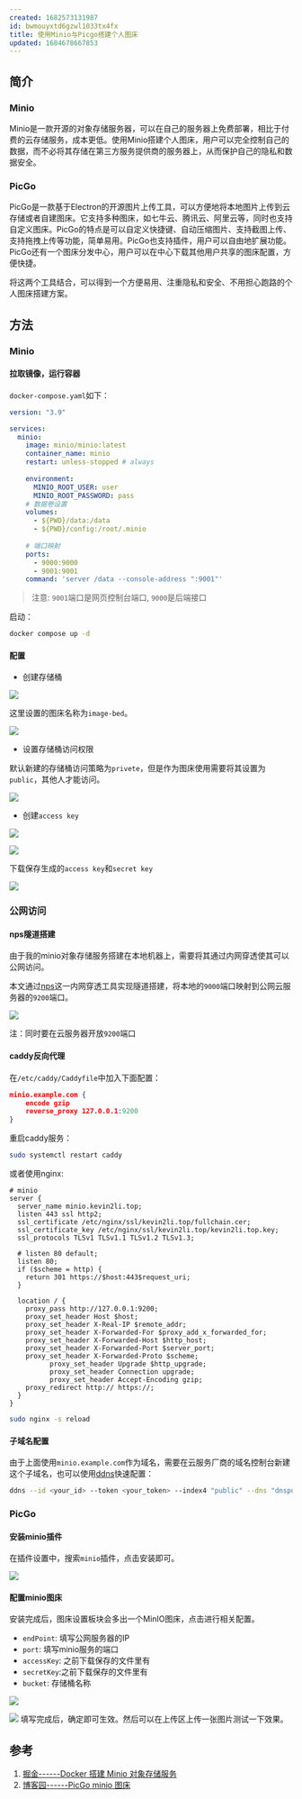 ```yaml
---
created: 1682573131987
id: bwmouyxtd6gzwl1033tx4fx
title: 使用Minio与Picgo搭建个人图床
updated: 1684678667853
---
```


## 简介
### Minio
Minio是一款开源的对象存储服务器，可以在自己的服务器上免费部署，相比于付费的云存储服务，成本更低。使用Minio搭建个人图床，用户可以完全控制自己的数据，而不必将其存储在第三方服务提供商的服务器上，从而保护自己的隐私和数据安全。

### PicGo
PicGo是一款基于Electron的开源图片上传工具，可以方便地将本地图片上传到云存储或者自建图床。它支持多种图床，如七牛云、腾讯云、阿里云等，同时也支持自定义图床。PicGo的特点是可以自定义快捷键、自动压缩图片、支持截图上传、支持拖拽上传等功能，简单易用。PicGo也支持插件，用户可以自由地扩展功能。PicGo还有一个图床分发中心，用户可以在中心下载其他用户共享的图床配置，方便快捷。

将这两个工具结合，可以得到一个方便易用、注重隐私和安全、不用担心跑路的个人图床搭建方案。

## 方法

### Minio

#### 拉取镜像，运行容器

`docker-compose.yaml`如下：

``` yaml 
version: "3.9"

services:
  minio:
    image: minio/minio:latest
    container_name: minio
    restart: unless-stopped # always
    
    environment:
      MINIO_ROOT_USER: user
      MINIO_ROOT_PASSWORD: pass
    # 数据卷设置
    volumes:
      - ${PWD}/data:/data
      - ${PWD}/config:/root/.minio
    
    # 端口映射
    ports:
      - 9000:9000
      - 9001:9001
    command: 'server /data --console-address ":9001"'
```

> 注意: `9001`端口是网页控制台端口, `9000`是后端接口

启动：

``` bash
docker compose up -d
```

#### 配置

-   创建存储桶

![](https://minio.kevin2li.top/image-bed/Snipaste_2023-04-27_13-29-34.png)

这里设置的图床名称为`image-bed`。

![](https://minio.kevin2li.top/image-bed/20230427143555.png)

-   设置存储桶访问权限

默认新建的存储桶访问策略为`privete`，但是作为图床使用需要将其设置为`public`，其他人才能访问。

![](https://minio.kevin2li.top/image-bed/20230427142129.png)

-   创建`access key`

![](https://minio.kevin2li.top/image-bed/Snipaste_2023-04-27_13-30-31.png)

![](https://minio.kevin2li.top/image-bed/Snipaste_2023-04-27_13-31-52.png)

下载保存生成的`access key`和`secret key`

![](https://minio.kevin2li.top/image-bed/Snipaste_2023-04-27_13-32-44.png)

### 公网访问

#### nps隧道搭建

由于我的minio对象存储服务搭建在本地机器上，需要将其通过内网穿透使其可以公网访问。

本文通过[nps](https://github.com/ehang-io/nps)这一内网穿透工具实现隧道搭建，将本地的`9000`端口映射到公网云服务器的`9200`端口。

![](https://minio.kevin2li.top/image-bed/20230427144720.png)

注：同时要在云服务器开放`9200`端口

#### caddy反向代理

在`/etc/caddy/Caddyfile`中加入下面配置：

``` json
minio.example.com {
    encode gzip
    reverse_proxy 127.0.0.1:9200
}
```

重启caddy服务：

``` bash
sudo systemctl restart caddy
```

或者使用nginx:
```nginx
# minio
server {
  server_name minio.kevin2li.top;
  listen 443 ssl http2;
  ssl_certificate /etc/nginx/ssl/kevin2li.top/fullchain.cer;
  ssl_certificate_key /etc/nginx/ssl/kevin2li.top/kevin2li.top.key;
  ssl_protocols TLSv1 TLSv1.1 TLSv1.2 TLSv1.3;
  
  # listen 80 default;
  listen 80;
  if ($scheme = http) {
    return 301 https://$host:443$request_uri;
  }

  location / {
    proxy_pass http://127.0.0.1:9200;
    proxy_set_header Host $host;
    proxy_set_header X-Real-IP $remote_addr;
    proxy_set_header X-Forwarded-For $proxy_add_x_forwarded_for;
    proxy_set_header X-Forwarded-Host $http_host;
    proxy_set_header X-Forwarded-Port $server_port;
    proxy_set_header X-Forwarded-Proto $scheme;
          proxy_set_header Upgrade $http_upgrade;
          proxy_set_header Connection upgrade;
          proxy_set_header Accept-Encoding gzip;
    proxy_redirect http:// https://;
  }
}
```
``` bash
sudo nginx -s reload
```
#### 子域名配置

由于上面使用`minio.example.com`作为域名，需要在云服务厂商的域名控制台新建这个子域名，也可以使用[ddns](https://github.com/NewFuture/DDNS)快速配置：

``` bash
ddns --id <your_id> --token <your_token> --index4 "public" --dns "dnspod" --ipv4 "minio.example.com"
```

### PicGo

#### 安装minio插件

在插件设置中，搜索`minio`插件，点击安装即可。

![](https://minio.kevin2li.top/image-bed/20230427144902.png)

#### 配置minio图床
安装完成后，图床设置板块会多出一个MinIO图床，点击进行相关配置。 
- `endPoint`: 填写公网服务器的IP 
- `port`: 填写minio服务的端口 
- `accessKey`: 之前下载保存的文件里有 
- `secretKey`:之前下载保存的文件里有 
- `bucket`: 存储桶名称

![](https://minio.kevin2li.top/image-bed/20230427145101.png)

![](https://minio.kevin2li.top/image-bed/20230427145151.png)
填写完成后，确定即可生效。然后可以在上传区上传一张图片测试一下效果。

## 参考

1.  [掘金------Docker 搭建 Minio 对象存储服务](https://juejin.cn/post/7203258813893345340)
2.  [博客园------PicGo minio 图床](https://www.cnblogs.com/mikemhm/p/16160988.html)
